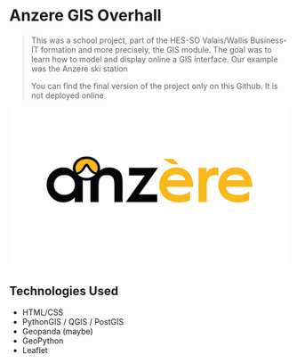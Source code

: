 # Anzere GIS Overhall
> This was a school project, part of the HES-SO Valais/Wallis Business-IT formation and more precisely, the GIS module. The goal was to learn how to model and display online a GIS interface. Our example was the Anzere ski station
> 
> You can find the final version of the project only on this Github. It is not deployed online

<p align="center">
  <img width="600" height="auto" src="images/anzere-logo.png">
</p>

## Technologies Used
- HTML/CSS
- PythonGIS / QGIS / PostGIS
- Geopanda (maybe)
- GeoPython
- Leaflet
